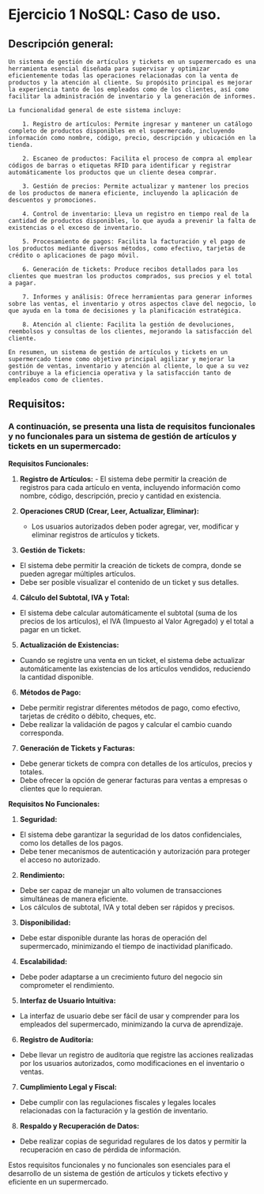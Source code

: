 # Ejercicio 1 NoSQL: Caso de uso.

## Descripción general:
    Un sistema de gestión de artículos y tickets en un supermercado es una herramienta esencial diseñada para supervisar y optimizar eficientemente todas las operaciones relacionadas con la venta de productos y la atención al cliente. Su propósito principal es mejorar la experiencia tanto de los empleados como de los clientes, así como facilitar la administración de inventario y la generación de informes.

    La funcionalidad general de este sistema incluye:

        1. Registro de artículos: Permite ingresar y mantener un catálogo completo de productos disponibles en el supermercado, incluyendo información como nombre, código, precio, descripción y ubicación en la tienda.

        2. Escaneo de productos: Facilita el proceso de compra al emplear códigos de barras o etiquetas RFID para identificar y registrar automáticamente los productos que un cliente desea comprar.

        3. Gestión de precios: Permite actualizar y mantener los precios de los productos de manera eficiente, incluyendo la aplicación de descuentos y promociones.

        4. Control de inventario: Lleva un registro en tiempo real de la cantidad de productos disponibles, lo que ayuda a prevenir la falta de existencias o el exceso de inventario.

        5. Procesamiento de pagos: Facilita la facturación y el pago de los productos mediante diversos métodos, como efectivo, tarjetas de crédito o aplicaciones de pago móvil.

        6. Generación de tickets: Produce recibos detallados para los clientes que muestran los productos comprados, sus precios y el total a pagar.

        7. Informes y análisis: Ofrece herramientas para generar informes sobre las ventas, el inventario y otros aspectos clave del negocio, lo que ayuda en la toma de decisiones y la planificación estratégica.

        8. Atención al cliente: Facilita la gestión de devoluciones, reembolsos y consultas de los clientes, mejorando la satisfacción del cliente.

    En resumen, un sistema de gestión de artículos y tickets en un supermercado tiene como objetivo principal agilizar y mejorar la gestión de ventas, inventario y atención al cliente, lo que a su vez contribuye a la eficiencia operativa y la satisfacción tanto de empleados como de clientes.

## Requisitos:
### A continuación, se presenta una lista de requisitos funcionales y no funcionales para un sistema de gestión de artículos y tickets en un supermercado:

**Requisitos Funcionales:**

1. **Registro de Artículos:**
        - El sistema debe permitir la creación de registros para cada artículo en venta, incluyendo información como nombre, código, descripción, precio y cantidad en existencia.

2. **Operaciones CRUD (Crear, Leer, Actualizar, Eliminar):**
    - Los usuarios autorizados deben poder agregar, ver, modificar y eliminar registros de artículos y tickets.

3. **Gestión de Tickets:**
- El sistema debe permitir la creación de tickets de compra, donde se pueden agregar múltiples artículos.
- Debe ser posible visualizar el contenido de un ticket y sus detalles.

4. **Cálculo del Subtotal, IVA y Total:**
- El sistema debe calcular automáticamente el subtotal (suma de los precios de los artículos), el IVA (Impuesto al Valor Agregado) y el total a pagar en un ticket.

5. **Actualización de Existencias:**
- Cuando se registre una venta en un ticket, el sistema debe actualizar automáticamente las existencias de los artículos vendidos, reduciendo la cantidad disponible.

6. **Métodos de Pago:**
- Debe permitir registrar diferentes métodos de pago, como efectivo, tarjetas de crédito o débito, cheques, etc.
- Debe realizar la validación de pagos y calcular el cambio cuando corresponda.

7. **Generación de Tickets y Facturas:**
- Debe generar tickets de compra con detalles de los artículos, precios y totales.
- Debe ofrecer la opción de generar facturas para ventas a empresas o clientes que lo requieran.

**Requisitos No Funcionales:**

1. **Seguridad:**
- El sistema debe garantizar la seguridad de los datos confidenciales, como los detalles de los pagos.
- Debe tener mecanismos de autenticación y autorización para proteger el acceso no autorizado.

2. **Rendimiento:**
- Debe ser capaz de manejar un alto volumen de transacciones simultáneas de manera eficiente.
- Los cálculos de subtotal, IVA y total deben ser rápidos y precisos.

3. **Disponibilidad:**
- Debe estar disponible durante las horas de operación del supermercado, minimizando el tiempo de inactividad planificado.

4. **Escalabilidad:**
- Debe poder adaptarse a un crecimiento futuro del negocio sin comprometer el rendimiento.

5. **Interfaz de Usuario Intuitiva:**
- La interfaz de usuario debe ser fácil de usar y comprender para los empleados del supermercado, minimizando la curva de aprendizaje.

6. **Registro de Auditoría:**
- Debe llevar un registro de auditoría que registre las acciones realizadas por los usuarios autorizados, como modificaciones en el inventario o ventas.

7. **Cumplimiento Legal y Fiscal:**
- Debe cumplir con las regulaciones fiscales y legales locales relacionadas con la facturación y la gestión de inventario.

8. **Respaldo y Recuperación de Datos:**
- Debe realizar copias de seguridad regulares de los datos y permitir la recuperación en caso de pérdida de información.

Estos requisitos funcionales y no funcionales son esenciales para el desarrollo de un sistema de gestión de artículos y tickets efectivo y eficiente en un supermercado.